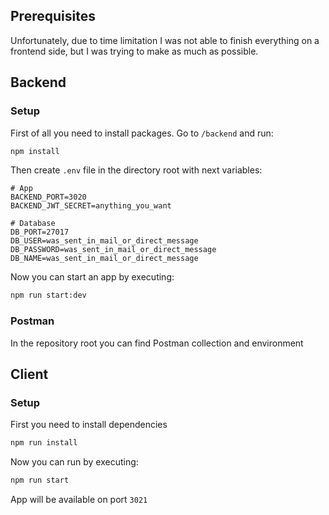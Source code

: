 ## Prerequisites

Unfortunately, due to time limitation I was not able to finish everything on a frontend side, but I was trying to make as much as possible.

## Backend

### Setup

First of all you need to install packages. Go to `/backend` and run:

```bash
npm install
```

Then create `.env` file in the directory root with next variables:

```dotenv
# App
BACKEND_PORT=3020
BACKEND_JWT_SECRET=anything_you_want

# Database
DB_PORT=27017
DB_USER=was_sent_in_mail_or_direct_message
DB_PASSWORD=was_sent_in_mail_or_direct_message
DB_NAME=was_sent_in_mail_or_direct_message
```

Now you can start an app by executing:

```bash
npm run start:dev
```

### Postman

In the repository root you can find Postman collection and environment

## Client

### Setup

First you need to install dependencies

```bash
npm run install
```

Now you can run by executing:

```bash
npm run start
```

App will be available on port `3021`